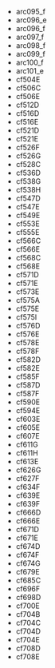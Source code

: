 - arc095_f
- arc096_e
- arc096_f
- arc097_f
- arc098_f
- arc099_f
- arc100_f
- arc101_e
- cf504E
- cf506C
- cf506E
- cf512D
- cf516D
- cf516E
- cf521D
- cf521E
- cf526F
- cf526G
- cf528C
- cf536D
- cf538G
- cf538H
- cf547D
- cf547E
- cf549E
- cf553E
- cf555E
- cf566C
- cf566E
- cf568C
- cf568E
- cf571D
- cf571E
- cf573E
- cf575A
- cf575E
- cf575I
- cf576D
- cf576E
- cf578E
- cf578F
- cf582D
- cf582E
- cf585F
- cf587D
- cf587F
- cf590E
- cf594E
- cf603E
- cf605E
- cf607E
- cf611G
- cf611H
- cf613E
- cf626G
- cf627F
- cf634F
- cf639E
- cf639F
- cf666D
- cf666E
- cf671D
- cf671E
- cf674D
- cf674F
- cf674G
- cf679E
- cf685C
- cf696F
- cf698D
- cf700E
- cf704B
- cf704C
- cf704D
- cf704E
- cf708D
- cf708E